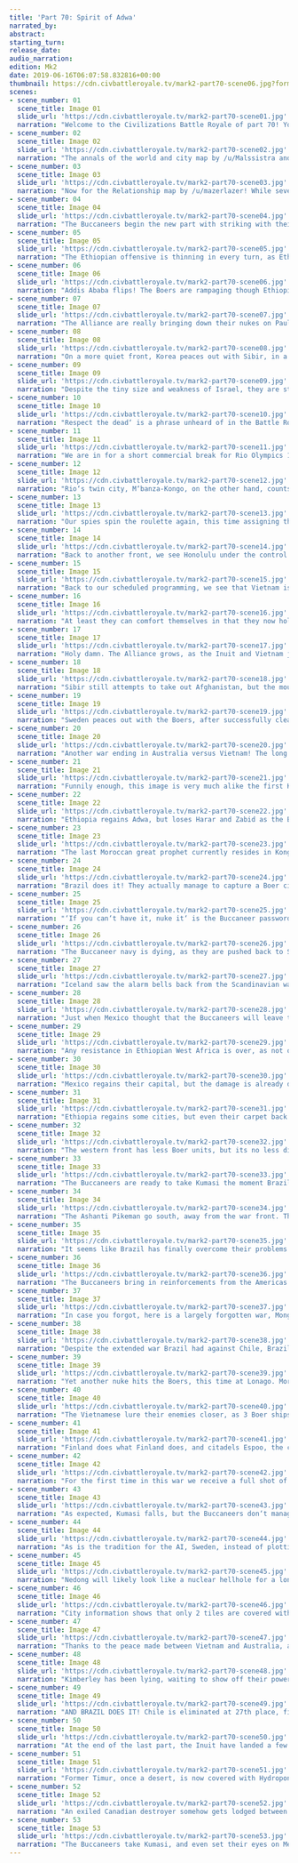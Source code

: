 ```yaml
---
title: 'Part 70: Spirit of Adwa'
narrated_by:
abstract:
starting_turn:
release_date:
audio_narration:
edition: Mk2
date: 2019-06-16T06:07:58.832816+00:00
thumbnail: https://cdn.civbattleroyale.tv/mark2-part70-scene06.jpg?format=webp&nearlossless=1
scenes:
- scene_number: 01
  scene_title: Image 01
  slide_url: 'https://cdn.civbattleroyale.tv/mark2-part70-scene01.jpg'
  narration: "Welcome to the Civilizations Battle Royale of part 70! Your narrator for today is me, /u/TA_Knight! We are currently at a focal point of wars as the the strongest civilization of the on, the Boers, was declared war on by multiple civilizations! Will the Alliance manage to defeat the Juggernaut, or will the Boers triumph above all else? Find out in this part!"
- scene_number: 02
  scene_title: Image 02
  slide_url: 'https://cdn.civbattleroyale.tv/mark2-part70-scene02.jpg'
  narration: "The annals of the world and city map by /u/Malssistra and /u/LacsiraxAriscal has been going severe changes as cities around the world fall and flip between all kinds of civilizations, some you wouldnt even expect to be there."
- scene_number: 03
  scene_title: Image 03
  slide_url: 'https://cdn.civbattleroyale.tv/mark2-part70-scene03.jpg'
  narration: "Now for the Relationship map by /u/mazerlazer! While several wars have ended, the Boers end up as a focal point of activity as several civilizations declare up on them."
- scene_number: 04
  scene_title: Image 04
  slide_url: 'https://cdn.civbattleroyale.tv/mark2-part70-scene04.jpg'
  narration: "The Buccaneers begin the new part with striking with their ships at West Africa, retaking Marrakech and Bamako. These who are watchful will note that Marrakech has the Great Lighthouse, an important wonder for naval warfare, so its important for the Buccaneers to hold it as long as possible."
- scene_number: 05
  scene_title: Image 05
  slide_url: 'https://cdn.civbattleroyale.tv/mark2-part70-scene05.jpg'
  narration: "The Ethiopian offensive is thinning in every turn, as Ethiopia is pushed back from Fes in another failed siege against one of the Boer cities. It wont be long until Ethiopia has to go on the defensive on the northern front too."
- scene_number: 06
  scene_title: Image 06
  slide_url: 'https://cdn.civbattleroyale.tv/mark2-part70-scene06.jpg'
  narration: "Addis Ababa flips! The Boers are rampaging though Ethiopia, taking Adwa and even flipping the Ethiopian capital. Along the wide front, all Ethiopian cities are in deep red and only need a melee unit to take them out. This might be a bit difficult due to Boers‘ bias toward Hover Tanks, but they have enough other unit types on the battle field to make up for it."
- scene_number: 07
  scene_title: Image 07
  slide_url: 'https://cdn.civbattleroyale.tv/mark2-part70-scene07.jpg'
  narration: "The Alliance are really bringing down their nukes on Paul Kruger - However it doesnt seem to slow down the juggernaut much. The Buccaneers will need everything they will have in their arsenal if they dont want to lose all their holdings in Africa."
- scene_number: 08
  scene_title: Image 08
  slide_url: 'https://cdn.civbattleroyale.tv/mark2-part70-scene08.jpg'
  narration: "On a more quiet front, Korea peaces out with Sibir, in a war that only served to waste Korean XCOMs and Sibir cities. Sibir still has to stay on battle stations, however, as they have stupidly declared war on the Boers, who are now attacking their eastern-most cities, like Finland and Korea before them."
- scene_number: 09
  scene_title: Image 09
  slide_url: 'https://cdn.civbattleroyale.tv/mark2-part70-scene09.jpg'
  narration: "Despite the tiny size and weakness of Israel, they are still able to make effect on the diplomacy of the world, as they propose enacting Judaism as a world religion. Theres little chance for this to work, as not many civilizations are left in Europe, but who knows, maybe Judaism will prevail?"
- scene_number: 10
  scene_title: Image 10
  slide_url: 'https://cdn.civbattleroyale.tv/mark2-part70-scene10.jpg'
  narration: "Respect the dead‘ is a phrase unheard of in the Battle Royale, as our dear leaders frequently plot against these without cities."
- scene_number: 11
  scene_title: Image 11
  slide_url: 'https://cdn.civbattleroyale.tv/mark2-part70-scene11.jpg'
  narration: "We are in for a short commercial break for Rio Olympics 1640! The city of Rio counts 24 population units, which is impressive for an empire like Brazil, but less so for the technological leaders, and counts many wonders, one of which is the Alhambra, which provides rough terrain bonuses to units built in the city. This is less than useful in the current wars, however, as neither water or mountains are counted as rough terrain for some reason."
- scene_number: 12
  scene_title: Image 12
  slide_url: 'https://cdn.civbattleroyale.tv/mark2-part70-scene12.jpg'
  narration: "Rio‘s twin city, M‘banza-Kongo, on the other hand, counts 54 population units, so much there arent enough jobs for them to fill, despite the vast infrastructure of the city. This city is building Cybersubs, to aid in the defense against Brazilian and Buccaneer ships."
- scene_number: 13
  scene_title: Image 13
  slide_url: 'https://cdn.civbattleroyale.tv/mark2-part70-scene13.jpg'
  narration: "Our spies spin the roulette again, this time assigning them to Sweden, Tibet, and for some reason the Inuit again. To be fair, the Inuit own like 12% of the cities in the world."
- scene_number: 14
  scene_title: Image 14
  slide_url: 'https://cdn.civbattleroyale.tv/mark2-part70-scene14.jpg'
  narration: "Back to another front, we see Honolulu under the control of the Blackfoot, in which several high tech ships are located, should another war between them and Mexico start. Interestingly, a few Chilean ships also reside here, instead of assisting in the war against Brazil. Maybe they were assigned to continue the legacy of Chile instead?"
- scene_number: 15
  scene_title: Image 15
  slide_url: 'https://cdn.civbattleroyale.tv/mark2-part70-scene15.jpg'
  narration: "Back to our scheduled programming, we see that Vietnam is still sending their army against the now Australian islands, in effort to retake their lost cities once again. Sadly, this effort is in vain, as Vietnam holds not a single melee unit in the entire area. All this serves is to prevent Australian attacks on the shore."
- scene_number: 16
  scene_title: Image 16
  slide_url: 'https://cdn.civbattleroyale.tv/mark2-part70-scene16.jpg'
  narration: "At least they can comfort themselves in that they now hold India, after retaking it from Australia, and Australia cant do anything about it."
- scene_number: 17
  scene_title: Image 17
  slide_url: 'https://cdn.civbattleroyale.tv/mark2-part70-scene17.jpg'
  narration: "Holy damn. The Alliance grows, as the Inuit and Vietnam join in against the Boers! Neither own a good front against the Boers, but this does reveal the amount of hatred the world has against the Boers, the long time leader in power, who everyone else were but ants to him."
- scene_number: 18
  scene_title: Image 18
  slide_url: 'https://cdn.civbattleroyale.tv/mark2-part70-scene18.jpg'
  narration: "Sibir still attempts to take out Afghanistan, but the mountains and the Finnish prove to be an annoying blockade. Afghanistan has rebuilt their carpet during the Vietnamese war, and Sibir has to chew though it once again, starting by bringing in new planes."
- scene_number: 19
  scene_title: Image 19
  slide_url: 'https://cdn.civbattleroyale.tv/mark2-part70-scene19.jpg'
  narration: "Sweden peaces out with the Boers, after successfully clearing the Boers from premises, though not without assistance. As Sweden was relatively unscathed in the wars, they have rebuilt well, unlike Finland who pretty much lost their carpet. If Sweden wants to take revenge, the time is now."
- scene_number: 20
  scene_title: Image 20
  slide_url: 'https://cdn.civbattleroyale.tv/mark2-part70-scene20.jpg'
  narration: "Another war ending in Australia versus Vietnam! The long time war extending all the way from part 61 has ended, resulting in Vietnam gaining India, but Australia gaining the Philippine islands which they lost in the first war against Vietnam, also reconnecting Japan. The more important change in this war, however, is not their territories, but their army composition. Australia shed off their digger carpet, and are now building more advanced units like Mech Infantry units, while Vietnam went hard core ranged and is spawning a drone carpet. Only time will tell who will end up gaining an advantage should a third war between these start."
- scene_number: 21
  scene_title: Image 21
  slide_url: 'https://cdn.civbattleroyale.tv/mark2-part70-scene21.jpg'
  narration: "Funnily enough, this image is very much alike the first Korean-Vietnamese war. Vietnam holding relatively low amount of units, mostly ranged, and Korea boasting a full, although small carpet. Could we see a replica war as well?"
- scene_number: 22
  scene_title: Image 22
  slide_url: 'https://cdn.civbattleroyale.tv/mark2-part70-scene22.jpg'
  narration: "Ethiopia regains Adwa, but loses Harar and Zabid as the Boers simply strife though Ethiopian territory, all the way up to the red sea. Ethiopia is bringing in paratrooper reinforcements from Arabia as Ethiopia loses more and more, but this seems to have little effect."
- scene_number: 23
  scene_title: Image 23
  slide_url: 'https://cdn.civbattleroyale.tv/mark2-part70-scene23.jpg'
  narration: "The last Moroccan great prophet currently resides in Kongo Dia Nlaza, probably the only remaining Kongolese city not in Boer hands. They watch as Boer Hover Tanks swipe though Ethiopia, and think of what their future would be if Ethiopia collapses. Once they wanted to bring unity under the Ethiopian religion, but now unity is coming in the form of the Boers, and its not going to include them in the following utopia. It will be a unity though genocide."
- scene_number: 24
  scene_title: Image 24
  slide_url: 'https://cdn.civbattleroyale.tv/mark2-part70-scene24.jpg'
  narration: "Brazil does it! They actually manage to capture a Boer city! Sure, they had to spend their entire attack squad to do this, but they can now gloat they managed to make the Dutchmen bleed."
- scene_number: 25
  scene_title: Image 25
  slide_url: 'https://cdn.civbattleroyale.tv/mark2-part70-scene25.jpg'
  narration: "‘If you can‘t have it, nuke it‘ is the Buccaneer password of the day, as Fes is nuked out of existence following a failed Ethiopian offensive. The Buccaneers are not ready to leave this world, and they are willing to bring the wrath of the entire world down on the Boers, just so they can keep their African holdings."
- scene_number: 26
  scene_title: Image 26
  slide_url: 'https://cdn.civbattleroyale.tv/mark2-part70-scene26.jpg'
  narration: "The Buccaneer navy is dying, as they are pushed back to Sale but its not going to make them stop nuking the Boers. Tagging along them is an Inuit Arsenal Ship, ready to cause some havoc over their main competitors."
- scene_number: 27
  scene_title: Image 27
  slide_url: 'https://cdn.civbattleroyale.tv/mark2-part70-scene27.jpg'
  narration: "Iceland saw the alarm bells back from the Scandinavian wars, and carpets their navy so they are no longer vulnerable from an attack by Sweden. The atomic bomb stack still remains in Galway, to deter any funny business coming from the east."
- scene_number: 28
  scene_title: Image 28
  slide_url: 'https://cdn.civbattleroyale.tv/mark2-part70-scene28.jpg'
  narration: "Just when Mexico thought that the Buccaneers will leave the war, they strike again and take Ciudad Juarez. The Buccaneers are not going to wait for Texas to be eliminated to attack Mexico, even if it means its harder to move their army forward."
- scene_number: 29
  scene_title: Image 29
  slide_url: 'https://cdn.civbattleroyale.tv/mark2-part70-scene29.jpg'
  narration: "Any resistance in Ethiopian West Africa is over, as not only Addis Ababa falls, but also Lalibela and even Kufah. Ethiopia barely has units left in the way, meaning that the Boer gains are limited by the amount of melee units now."
- scene_number: 30
  scene_title: Image 30
  slide_url: 'https://cdn.civbattleroyale.tv/mark2-part70-scene30.jpg'
  narration: "Mexico regains their capital, but the damage is already done as Australia takes Meridia and Texas takes back their capital using their very last melee unit.. again. This is an extreme amount of resistance from a civilization that was a rump state for over 20 parts."
- scene_number: 31
  scene_title: Image 31
  slide_url: 'https://cdn.civbattleroyale.tv/mark2-part70-scene31.jpg'
  narration: "Ethiopia regains some cities, but even their carpet back in Arabia seems to be exhausted. Ethiopia is down to their very last troops, but be sure they will mount a resistance."
- scene_number: 32
  scene_title: Image 32
  slide_url: 'https://cdn.civbattleroyale.tv/mark2-part70-scene32.jpg'
  narration: "The western front has less Boer units, but its no less dire. Ethiopia can rest in peace now, as they finally managed to take a city from their enemy, Dire Dawa, without any external assistance. Although i think this city was originally Ethiopian, lost eons ago."
- scene_number: 33
  scene_title: Image 33
  slide_url: 'https://cdn.civbattleroyale.tv/mark2-part70-scene33.jpg'
  narration: "The Buccaneers are ready to take Kumasi the moment Brazil loses hold of the city, backed by Inuit nuclear threats. This is all but a delay in the eyes of the Boers, but it wouldn‘t be the Buccaneers if not the most annoying fly in the face of their enemies."
- scene_number: 34
  scene_title: Image 34
  slide_url: 'https://cdn.civbattleroyale.tv/mark2-part70-scene34.jpg'
  narration: "The Ashanti Pikeman go south, away from the war front. They have already participated in one war, the one that resulted in the slaughter of all they knew of. And now, Ethiopia will get the same treatment."
- scene_number: 35
  scene_title: Image 35
  slide_url: 'https://cdn.civbattleroyale.tv/mark2-part70-scene35.jpg'
  narration: "It seems like Brazil has finally overcome their problems. They move embarked melee units around the mountains, and take Talca, and Arica is in zero health, with a Brazilian paratrooper in range for capture. This may be the last turn for Chile."
- scene_number: 36
  scene_title: Image 36
  slide_url: 'https://cdn.civbattleroyale.tv/mark2-part70-scene36.jpg'
  narration: "The Buccaneers bring in reinforcements from the Americas to assist in their African issue. The navy over at Africa has seen better days, and will not hold forever at this state."
- scene_number: 37
  scene_title: Image 37
  slide_url: 'https://cdn.civbattleroyale.tv/mark2-part70-scene37.jpg'
  narration: "In case you forgot, here is a largely forgotten war, Mongolia and Sibir versus Yakutia. Both wars can be summed as throwing stones over each other‘s heads, though a bit more technologically advanced."
- scene_number: 38
  scene_title: Image 38
  slide_url: 'https://cdn.civbattleroyale.tv/mark2-part70-scene38.jpg'
  narration: "Despite the extended war Brazil had against Chile, Brazil lost little of their carpet, and are fully ready should a war against the Buccaneers ignite. The Buccaneers, on the other hand, are completely unprepared. If Brazil or the Inuit join against the Buccaneers, their days are limited."
- scene_number: 39
  scene_title: Image 39
  slide_url: 'https://cdn.civbattleroyale.tv/mark2-part70-scene39.jpg'
  narration: "Yet another nuke hits the Boers, this time at Lonago. More interesting, though, is the clear lack of nukes at the Ethiopian front. It seems like Ethiopia is not using their nukes at all, and neither do the Boers."
- scene_number: 40
  scene_title: Image 40
  slide_url: 'https://cdn.civbattleroyale.tv/mark2-part70-scene40.jpg'
  narration: "The Vietnamese lure their enemies closer, as 3 Boer ships approach an “undefended” Kalumnai. While the Vietnamese air force is likely to make short work of the Boer ships, Vietnam has little melee units to spare should a city flip. Is this all part of a ruse though?"
- scene_number: 41
  scene_title: Image 41
  slide_url: 'https://cdn.civbattleroyale.tv/mark2-part70-scene41.jpg'
  narration: "Finland does what Finland does, and citadels Espoo, the city they lost in the war against Sweden. Finland is likely torn between wanting their city back, especially since its right on the other side of Helsinki, and letting Sweden keep it under the agenda of border gore. Tough choice."
- scene_number: 42
  scene_title: Image 42
  slide_url: 'https://cdn.civbattleroyale.tv/mark2-part70-scene42.jpg'
  narration: "For the first time in this war we receive a full shot of Ethiopian Arabia. Ethiopia doesn‘t look any powerful now any more, with more Boer units in Ethiopian territory than Ethiopia themselves."
- scene_number: 43
  scene_title: Image 43
  slide_url: 'https://cdn.civbattleroyale.tv/mark2-part70-scene43.jpg'
  narration: "As expected, Kumasi falls, but the Buccaneers don‘t manage to retake the city, partly thanks to Brazil screwing up their formation. Everyone wants Kumasi these days, even the Inuit."
- scene_number: 44
  scene_title: Image 44
  slide_url: 'https://cdn.civbattleroyale.tv/mark2-part70-scene44.jpg'
  narration: "As is the tradition for the AI, Sweden, instead of plotting against anything meaningful, plots against Arabia. It wouldn‘t be Civilizations 5 without this AI."
- scene_number: 45
  scene_title: Image 45
  slide_url: 'https://cdn.civbattleroyale.tv/mark2-part70-scene45.jpg'
  narration: "Nedong will likely look like a nuclear hellhole for a long time until Tibet is able to churn out a worker to assist in rebuilding the destroyed lands of Kiev. For now, though, Tibet is looking to pick on one of the only civilizations weaker than them, Timur. They dont even have any cities? Screw that, lets prove our power!"
- scene_number: 46
  scene_title: Image 46
  slide_url: 'https://cdn.civbattleroyale.tv/mark2-part70-scene46.jpg'
  narration: "City information shows that only 2 tiles are covered with fallout, so Tibet has the chance to grow here. Unfortunately, none of the improvements they have access to actually provides food. Sadly, this city will not grow and prosper."
- scene_number: 47
  scene_title: Image 47
  slide_url: 'https://cdn.civbattleroyale.tv/mark2-part70-scene47.jpg'
  narration: "Thanks to the peace made between Vietnam and Australia, a number of Vietnamese units have been dislodged away from their task and ended up in Hawaii, away from their friends and families. Not all benefited out of this peace deal, it seems."
- scene_number: 48
  scene_title: Image 48
  slide_url: 'https://cdn.civbattleroyale.tv/mark2-part70-scene48.jpg'
  narration: "Kimberley has been lying, waiting to show off their power once again. They may have been beaten, slaughtered, banished out of their homeland, but they are still standing. Who will suffer Kimberley‘s wrath?"
- scene_number: 49
  scene_title: Image 49
  slide_url: 'https://cdn.civbattleroyale.tv/mark2-part70-scene49.jpg'
  narration: "AND BRAZIL DOES IT! Chile is eliminated at 27th place, finally breaking the chain of parts without elimination.\n \nChile has always been a relatively silent civilization, as South America was pretty much inactive for the longest while. Only once Brazil took out Argentina hell broke loose, leading to various wars such as Chile warring against the Inca and Brazil, but ultimately they didnt manage to get much. Chile then did the impossible by attacking Hawaii, taking cities far away with only a few ships, and even sniped and killed America (the 2nd)! The respectful empire of 20 cities did not last long, as Australia, the Inuit and the Buccaneers attacked Chile, taking all their colonies and limiting them to their very home land. Despite so, Chile stood a long time under constant Australian, Buccaneer and Brazilian assaults until they finally got eliminated by Brazil, but not before humiliating them."
- scene_number: 50
  scene_title: Image 50
  slide_url: 'https://cdn.civbattleroyale.tv/mark2-part70-scene50.jpg'
  narration: "At the end of the last part, the Inuit have landed a few XCOMs on Yakutian territory, but it appears that this attack has failed. Back to stagnated war front, then."
- scene_number: 51
  scene_title: Image 51
  slide_url: 'https://cdn.civbattleroyale.tv/mark2-part70-scene51.jpg'
  narration: "Former Timur, once a desert, is now covered with Hydroponic farm, providing food to all its citizens. What was once a wasteland is now a prospering urban sprawl."
- scene_number: 52
  scene_title: Image 52
  slide_url: 'https://cdn.civbattleroyale.tv/mark2-part70-scene52.jpg'
  narration: "An exiled Canadian destroyer somehow gets lodged between Iceland and Sweden. Not a great place to be found in as the two sides militarize rapidly."
- scene_number: 53
  scene_title: Image 53
  slide_url: 'https://cdn.civbattleroyale.tv/mark2-part70-scene53.jpg'
  narration: "The Buccaneers take Kumasi, and even set their eyes on Messina. The Boer navy is nowhere to be seen, it seems that the Boers think that the Buccaneers are so weak, they dont need naval units at all to win against them. Im not sure if its an insult or arrogance.\nWe end the Battle Royale here, no Info Addict this part sadly, however remember the next part coming in Wednesday! this is /u/TA_Knight wishing you all a peacekeeped night!"
---
```

